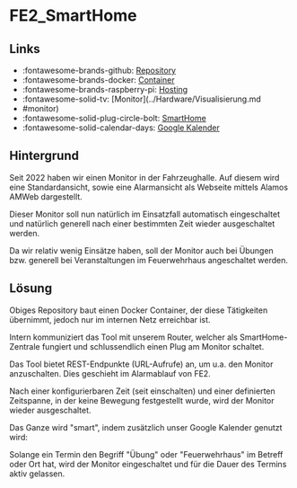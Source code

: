 # FE2_SmartHome

## Links

* :fontawesome-brands-github: [Repository](https://github.com/FFW-Baudenbach/FE2_SmartHome)
* :fontawesome-brands-docker: [Container](https://hub.docker.com/r/odin568/fe2_smarthome)
* :fontawesome-brands-raspberry-pi: [Hosting](../Hardware/RaspberryPi.md#docker)
* :fontawesome-solid-tv: [Monitor](../Hardware/Visualisierung.md
* #monitor)
* :fontawesome-solid-plug-circle-bolt: [SmartHome](../Hardware/Netzwerk.md#smarthome)
* :fontawesome-solid-calendar-days: [Google Kalender](../Dienste/Google.md#kalender)

## Hintergrund

Seit 2022 haben wir einen Monitor in der Fahrzeughalle. Auf diesem wird eine Standardansicht, sowie eine
Alarmansicht als Webseite mittels Alamos AMWeb dargestellt.

Dieser Monitor soll nun natürlich im Einsatzfall automatisch eingeschaltet und natürlich generell nach einer bestimmten
Zeit wieder ausgeschaltet werden.

Da wir relativ wenig Einsätze haben, soll der Monitor auch bei Übungen bzw. generell bei Veranstaltungen im 
Feuerwehrhaus angeschaltet werden.

## Lösung

Obiges Repository baut einen Docker Container, der diese Tätigkeiten übernimmt, jedoch nur im internen Netz erreichbar ist.

Intern kommuniziert das Tool mit unserem Router, welcher als SmartHome-Zentrale fungiert und schlussendlich einen Plug
am Monitor schaltet.

Das Tool bietet REST-Endpunkte (URL-Aufrufe) an, um u.a. den Monitor anzuschalten. Dies geschieht im Alarmablauf von FE2.

Nach einer konfigurierbaren Zeit (seit einschalten) und einer definierten Zeitspanne, in der keine Bewegung festgestellt wurde,
wird der Monitor wieder ausgeschaltet.

Das Ganze wird "smart", indem zusätzlich unser Google Kalender genutzt wird:

Solange ein Termin den Begriff "Übung" oder "Feuerwehrhaus" im Betreff oder Ort hat, wird der Monitor eingeschaltet und für 
die Dauer des Termins aktiv gelassen.

